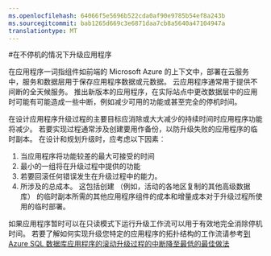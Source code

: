 ```yaml
---
ms.openlocfilehash: 64066f5e5696b522cda0af90e9785b54ef8a243b
ms.sourcegitcommit: bab1265d669c3e6871daa7cb8a5640a47104947a
translationtype: MT
---
```

<properties 
   pageTitle="在应用程序升级过程中的 SQL 数据库业务连续性" 
   description="本部分提供了业务连续性，以防止应用程序在升级期间的停机时间的指南。" 
   services="sql-database"
   documentationCenter="" 
   authors="elfisher" 
   manager="jeffreyg" 
   editor="monicar"/>

<tags
   ms.service="sql-database"
   ms.devlang="NA"
   ms.topic="article"
   ms.tgt_pltfrm="NA"
   ms.workload="data-management" 
   ms.date="07/14/2015"
   ms.author="elfish"/>

#在不停机的情况下升级应用程序

在应用程序一词指组件如前端的 Microsoft Azure 的上下文中，部署在云服务中，服务和数据层用于保存应用程序数据或元数据。 云应用程序通常用于提供不间断的全天候服务。 推出新版本的应用程序，在实际站点中更改数据层中的应用时可能有可能造成一些中断，例如减少可用的功能或甚至完全的停机时间。 

在设计应用程序升级过程的主要目标应消除或大大减少的持续时间时应用程序功能将减少。 若要实现过程通常涉及创建要用作备份，以防升级失败的应用程序的临时副本。 在设计和规划升级时，应考虑以下因素︰

1.  当应用程序将功能较差的最大可接受的时间 
2.  最小的一组将在升级过程中提供的功能
3.  若要回滚任何错误发生在升级过程中的能力。
4.  所涉及的总成本。  这包括创建 （例如，活动的各地区复制的其他高级数据库） 的临时副本所需的其他应用程序组件的成本和增量成本对于升级过程所使用的临时部署。 

如果应用程序暂时可以在只读模式下运行升级工作流可以用于有效地完全消除停机时间。 若要了解如何实现升级您特定的应用程序的拓扑结构的工作流请参考[到 Azure SQL 数据库应用程序的滚动升级过程的中断降至最低的最佳做法](https://msdn.microsoft.com/library/azure/dn790385.aspx)
 
 
